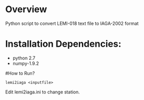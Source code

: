 # Overview
Python script to convert LEMI-018 text file to IAGA-2002 format

# Installation Dependencies:
- python 2.7
- numpy-1.9.2

#How to Run?
```
lemi2iaga <inputfile>
```
Edit lemi2iaga.ini to change station.
